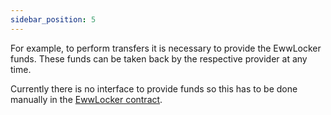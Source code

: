 ```yaml
---
sidebar_position: 5
---
```


For example, to perform transfers it is necessary to provide the EwwLocker funds. These funds can be taken back by the respective provider at any time.

Currently there is no interface to provide funds so this has to be done manually in the [EwwLocker contract](https://github.com/Endlesswebworlds/EwwLocker).

